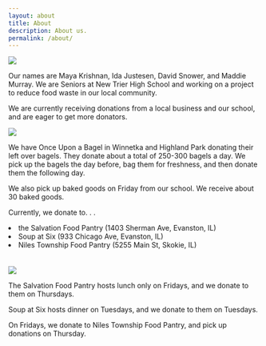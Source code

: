 ```yaml
---
layout: about
title: About
description: About us.
permalink: /about/
---
```


<div class="about-page">
  <div class="picture-text">
    <div id="img-float-left">
        <img src="{{ site.baseurl }}/pictures/bagels_1.jpg">
    </div>
    <div id="text-left">
        <p>Our names are Maya Krishnan, Ida Justesen, David Snower, and Maddie Murray.  We are Seniors at New Trier High School and working on a project to reduce food waste in our local community.</p>
        <p>We are currently receiving donations from a local business and our school, and are eager to get more donators.</p> 
    </div>
  </div>
  <div class="picture-text">
    <div id="img-float-right">
        <img src="{{ site.baseurl }}/pictures/bagels_2.jpg">
    </div>
    <div id="text-right">
        <p>We have Once Upon a Bagel in Winnetka and Highland Park donating their left over bagels.  They donate about a total of 250-300 bagels a day.  We pick up the bagels the day before, bag them for freshness, and then donate them the following day.</p>
    </div>
  </div>

  <p>We also pick up baked goods on Friday from our school.  We receive about 30 baked goods.</p>

  <div id="text-center">
    <p>Currently, we donate to. . .</p>
    <li>the Salvation Food Pantry (1403 Sherman Ave, Evanston, IL)</li>
    <li>Soup at Six (933 Chicago Ave, Evanston, IL)</li>
    <li>Niles Township Food Pantry (5255 Main St, Skokie, IL)</li>
  </div>
  <br><br>

  <div class="picture-text">
    <div id="img-float-left">
        <img src="{{ site.baseurl }}/pictures/bagels_3.jpg">
    </div>
    <div id="text-left">
        <p>The Salvation Food Pantry hosts lunch only on Fridays, and we donate to them on Thursdays.</p>
        <p>Soup at Six hosts dinner on Tuesdays, and we donate to them on Tuesdays.</p>
        <p>On Fridays, we donate to Niles Township Food Pantry, and pick up donations on Thursday.</p>
    </div>
</div>

